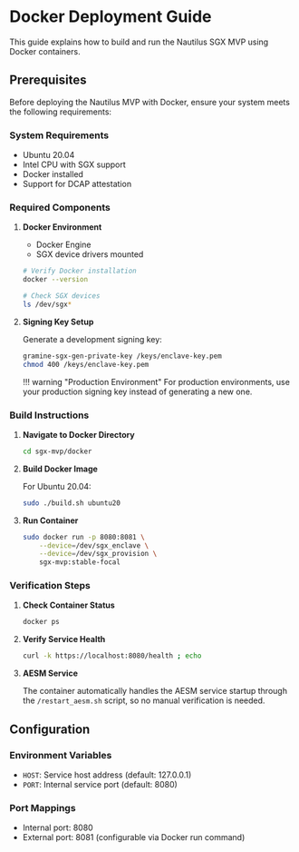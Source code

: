 # **Docker Deployment Guide**

This guide explains how to build and run the Nautilus SGX MVP using Docker containers.

## Prerequisites

Before deploying the Nautilus MVP with Docker, ensure your system meets the following requirements:

### System Requirements

* Ubuntu 20.04
* Intel CPU with SGX support
* Docker installed
* Support for DCAP attestation

### Required Components

1. **Docker Environment**
    - Docker Engine
    - SGX device drivers mounted

    ```sh
    # Verify Docker installation
    docker --version
    
    # Check SGX devices
    ls /dev/sgx*
    ```

2. **Signing Key Setup**

    Generate a development signing key:

    ```sh
    gramine-sgx-gen-private-key /keys/enclave-key.pem
    chmod 400 /keys/enclave-key.pem
    ```

    !!! warning "Production Environment"
        For production environments, use your production signing key instead of generating a new one.


### Build Instructions

1. **Navigate to Docker Directory**

    ```sh
    cd sgx-mvp/docker
    ```

2. **Build Docker Image**

    For Ubuntu 20.04:
    ```sh
    sudo ./build.sh ubuntu20
    ```

3. **Run Container**

    ```sh
    sudo docker run -p 8080:8081 \
        --device=/dev/sgx_enclave \
        --device=/dev/sgx_provision \
        sgx-mvp:stable-focal
    ```

### Verification Steps

1. **Check Container Status**

    ```sh
    docker ps
    ```

2. **Verify Service Health**

    ```sh
    curl -k https://localhost:8080/health ; echo
    ```

3. **AESM Service**

    The container automatically handles the AESM service startup through the `/restart_aesm.sh` script, so no manual verification is needed.


## Configuration

### Environment Variables

* `HOST`: Service host address (default: 127.0.0.1)
* `PORT`: Internal service port (default: 8080)

### Port Mappings

* Internal port: 8080
* External port: 8081 (configurable via Docker run command)